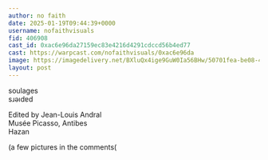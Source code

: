 ```yaml
---
author: no faith
date: 2025-01-19T09:44:39+0000
username: nofaithvisuals
fid: 406908
cast_id: 0xac6e96da27159ec83e4216d4291cdccd56b4ed77
cast: https://warpcast.com/nofaithvisuals/0xac6e96da
image: https://imagedelivery.net/BXluQx4ige9GuW0Ia56BHw/50701fea-be08-4b6d-fb30-05390cc57600/original
layout: post
---
```

soulages  
sɹǝıdɐd  
  
Edited by Jean-Louis Andral  
Musée Picasso, Antibes  
Hazan  
  
(a few pictures in the comments(  

<img src='https://imagedelivery.net/BXluQx4ige9GuW0Ia56BHw/50701fea-be08-4b6d-fb30-05390cc57600/original' alt='' referrerpolicy='no-referrer'/>